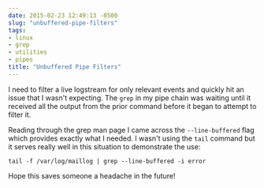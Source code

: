 ```yaml
---
date: 2015-02-23 12:49:13 -0500
slug: "unbuffered-pipe-filters"
tags:
- linux
- grep
- utilities
- pipes
title: "Unbuffered Pipe Filters"
---
```


I need to filter a live logstream for only relevant events and quickly hit an
issue that I wasn't expecting. The `grep` in my pipe chain was waiting until it
received all the output from the prior command before it began to attempt to
filter it.

Reading through the grep man page I came across the `--line-buffered` flag
which provides exactly what I needed. I wasn't using the `tail` command but it
serves really well in this situation to demonstrate the use:

```
tail -f /var/log/maillog | grep --line-buffered -i error
```

Hope this saves someone a headache in the future!
